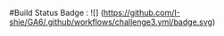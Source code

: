 #Build Status Badge : ![] (https://github.com/I-shie/GA6/.github/workflows/challenge3.yml/badge.svg)
